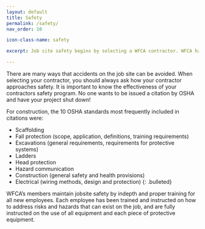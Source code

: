 ```yaml
---
layout: default
title: Safety
permalink: /safety/
nav_order: 10

icon-class-name: safety

excerpt: Job site safety begins by selecting a WFCA contractor. WFCA has created an effective and in-depth safety program.

---
```


There are many ways that accidents on the job site can be avoided. When selecting your contractor, you should always ask how your contractor approaches safety. It is important to know the effectiveness of your contractors safety program. No one wants to be issued a citation by OSHA and have your project shut down!

For construction, the 10 OSHA standards most frequently included in citations were:

*	Scaffolding
*	Fall protection (scope, application, definitions, training requirements)
*	Excavations (general requirements, requirements for protective systems)
*	Ladders
*	Head protection
*	Hazard communication
*	Construction (general safety and health provisions)
*	Electrical (wiring methods, design and protection)
{: .bulleted}

WFCA’s members maintain jobsite safety by indepth and proper training for all new employees. Each employee has been trained and instructed on how to address risks and hazards that can exist on the job, and are fully instructed on the use of all equipment and each piece of protective equipment.
